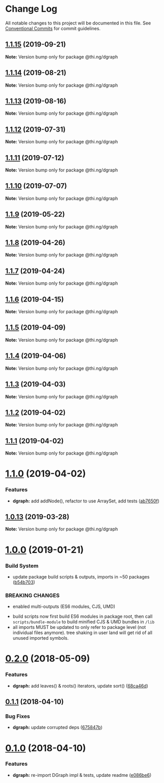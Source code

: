 # Change Log

All notable changes to this project will be documented in this file.
See [Conventional Commits](https://conventionalcommits.org) for commit guidelines.

## [1.1.15](https://github.com/thi-ng/umbrella/compare/@thi.ng/dgraph@1.1.14...@thi.ng/dgraph@1.1.15) (2019-09-21)

**Note:** Version bump only for package @thi.ng/dgraph





## [1.1.14](https://github.com/thi-ng/umbrella/compare/@thi.ng/dgraph@1.1.13...@thi.ng/dgraph@1.1.14) (2019-08-21)

**Note:** Version bump only for package @thi.ng/dgraph





## [1.1.13](https://github.com/thi-ng/umbrella/compare/@thi.ng/dgraph@1.1.12...@thi.ng/dgraph@1.1.13) (2019-08-16)

**Note:** Version bump only for package @thi.ng/dgraph





## [1.1.12](https://github.com/thi-ng/umbrella/compare/@thi.ng/dgraph@1.1.11...@thi.ng/dgraph@1.1.12) (2019-07-31)

**Note:** Version bump only for package @thi.ng/dgraph





## [1.1.11](https://github.com/thi-ng/umbrella/compare/@thi.ng/dgraph@1.1.10...@thi.ng/dgraph@1.1.11) (2019-07-12)

**Note:** Version bump only for package @thi.ng/dgraph





## [1.1.10](https://github.com/thi-ng/umbrella/compare/@thi.ng/dgraph@1.1.9...@thi.ng/dgraph@1.1.10) (2019-07-07)

**Note:** Version bump only for package @thi.ng/dgraph





## [1.1.9](https://github.com/thi-ng/umbrella/compare/@thi.ng/dgraph@1.1.8...@thi.ng/dgraph@1.1.9) (2019-05-22)

**Note:** Version bump only for package @thi.ng/dgraph





## [1.1.8](https://github.com/thi-ng/umbrella/compare/@thi.ng/dgraph@1.1.7...@thi.ng/dgraph@1.1.8) (2019-04-26)

**Note:** Version bump only for package @thi.ng/dgraph





## [1.1.7](https://github.com/thi-ng/umbrella/compare/@thi.ng/dgraph@1.1.6...@thi.ng/dgraph@1.1.7) (2019-04-24)

**Note:** Version bump only for package @thi.ng/dgraph





## [1.1.6](https://github.com/thi-ng/umbrella/compare/@thi.ng/dgraph@1.1.5...@thi.ng/dgraph@1.1.6) (2019-04-15)

**Note:** Version bump only for package @thi.ng/dgraph





## [1.1.5](https://github.com/thi-ng/umbrella/compare/@thi.ng/dgraph@1.1.4...@thi.ng/dgraph@1.1.5) (2019-04-09)

**Note:** Version bump only for package @thi.ng/dgraph





## [1.1.4](https://github.com/thi-ng/umbrella/compare/@thi.ng/dgraph@1.1.3...@thi.ng/dgraph@1.1.4) (2019-04-06)

**Note:** Version bump only for package @thi.ng/dgraph





## [1.1.3](https://github.com/thi-ng/umbrella/compare/@thi.ng/dgraph@1.1.2...@thi.ng/dgraph@1.1.3) (2019-04-03)

**Note:** Version bump only for package @thi.ng/dgraph





## [1.1.2](https://github.com/thi-ng/umbrella/compare/@thi.ng/dgraph@1.1.1...@thi.ng/dgraph@1.1.2) (2019-04-02)

**Note:** Version bump only for package @thi.ng/dgraph





## [1.1.1](https://github.com/thi-ng/umbrella/compare/@thi.ng/dgraph@1.1.0...@thi.ng/dgraph@1.1.1) (2019-04-02)

**Note:** Version bump only for package @thi.ng/dgraph





# [1.1.0](https://github.com/thi-ng/umbrella/compare/@thi.ng/dgraph@1.0.13...@thi.ng/dgraph@1.1.0) (2019-04-02)


### Features

* **dgraph:** add addNode(), refactor to use ArraySet, add tests ([ab7650f](https://github.com/thi-ng/umbrella/commit/ab7650f))





## [1.0.13](https://github.com/thi-ng/umbrella/compare/@thi.ng/dgraph@1.0.12...@thi.ng/dgraph@1.0.13) (2019-03-28)

**Note:** Version bump only for package @thi.ng/dgraph







# [1.0.0](https://github.com/thi-ng/umbrella/compare/@thi.ng/dgraph@0.2.35...@thi.ng/dgraph@1.0.0) (2019-01-21)


### Build System

* update package build scripts & outputs, imports in ~50 packages ([b54b703](https://github.com/thi-ng/umbrella/commit/b54b703))


### BREAKING CHANGES

* enabled multi-outputs (ES6 modules, CJS, UMD)

- build scripts now first build ES6 modules in package root, then call
  `scripts/bundle-module` to build minified CJS & UMD bundles in `/lib`
- all imports MUST be updated to only refer to package level
  (not individual files anymore). tree shaking in user land will get rid of
  all unused imported symbols.


<a name="0.2.0"></a>
# [0.2.0](https://github.com/thi-ng/umbrella/compare/@thi.ng/dgraph@0.1.10...@thi.ng/dgraph@0.2.0) (2018-05-09)


### Features

* **dgraph:** add leaves() & roots() iterators, update sort() ([68ca46d](https://github.com/thi-ng/umbrella/commit/68ca46d))


<a name="0.1.1"></a>
## [0.1.1](https://github.com/thi-ng/umbrella/compare/@thi.ng/dgraph@0.1.0...@thi.ng/dgraph@0.1.1) (2018-04-10)


### Bug Fixes

* **dgraph:** update corrupted deps ([675847b](https://github.com/thi-ng/umbrella/commit/675847b))


<a name="0.1.0"></a>
# [0.1.0](https://github.com/thi-ng/umbrella/compare/@thi.ng/dgraph@0.0.3...@thi.ng/dgraph@0.1.0) (2018-04-10)


### Features

* **dgraph:** re-import DGraph impl & tests, update readme ([e086be6](https://github.com/thi-ng/umbrella/commit/e086be6))
